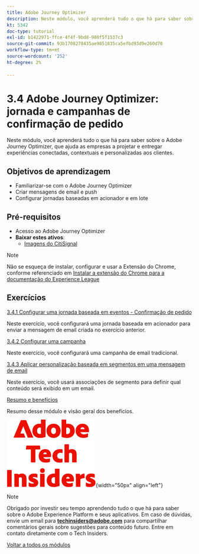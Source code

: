 ```yaml
---
title: Adobe Journey Optimizer
description: Neste módulo, você aprenderá tudo o que há para saber sobre o Journey Optimizer, que ajuda as empresas a projetar e entregar experiências conectadas, contextuais e personalizadas aos clientes.
kt: 5342
doc-type: tutorial
exl-id: b1422971-ffce-4f4f-9bd8-986f5f1537c3
source-git-commit: 93b1708278435ae9851835ca5efbd93d9e260d70
workflow-type: tm+mt
source-wordcount: '252'
ht-degree: 2%

---
```


# 3.4 Adobe Journey Optimizer: jornada e campanhas de confirmação de pedido

Neste módulo, você aprenderá tudo o que há para saber sobre o Adobe Journey Optimizer, que ajuda as empresas a projetar e entregar experiências conectadas, contextuais e personalizadas aos clientes.

## Objetivos de aprendizagem

- Familiarizar-se com o Adobe Journey Optimizer
- Criar mensagens de email e push
- Configurar jornadas baseadas em acionador e em lote

## Pré-requisitos

- Acesso ao Adobe Journey Optimizer
- **Baixar estes ativos**:
   - [Imagens do CitiSignal](./../../../../assets/ajo/CitiSignal-images.zip)

>[!NOTE]
>
>Não se esqueça de instalar, configurar e usar a Extensão do Chrome, conforme referenciado em [Instalar a extensão do Chrome para a documentação do Experience League](../../../getting-started/gettingstarted/ex1.md)

## Exercícios

[3.4.1 Configurar uma jornada baseada em eventos - Confirmação de pedido](./ex1.md)

Neste exercício, você configurará uma jornada baseada em acionador para enviar a mensagem de email criada no exercício anterior.

[3.4.2 Configurar uma campanha](./ex2.md)

Neste exercício, você configurará uma campanha de email tradicional.

[3.4.3 Aplicar personalização baseada em segmentos em uma mensagem de email](./ex3.md)

Neste exercício, você usará associações de segmento para definir qual conteúdo será exibido em um email.

[Resumo e benefícios](./summary.md)

Resumo desse módulo e visão geral dos benefícios.

![Informantes técnicos](./../../../../assets/images/techinsiders.png){width="50px" align="left"}

>[!NOTE]
>
>Obrigado por investir seu tempo aprendendo tudo o que há para saber sobre o Adobe Experience Platform e seus aplicativos. Em caso de dúvidas, envie um email para **techinsiders@adobe.com** para compartilhar comentários gerais sobre sugestões para conteúdo futuro. Entre em contato diretamente com o Tech Insiders.

[Voltar a todos os módulos](./../../../../overview.md)
